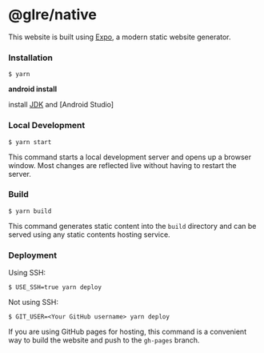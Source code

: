 # @glre/native

This website is built using [Expo](https://docs.expo.dev/), a modern static website generator.

### Installation

```
$ yarn
```

**android install**

install [JDK][JDK] and [Android Studio]

[JDK]: https://www.oracle.com/jp/java/technologies/downloads/
[android]: https://developer.android.com/studio

### Local Development

```
$ yarn start
```

This command starts a local development server and opens up a browser window. Most changes are reflected live without having to restart the server.

### Build

```
$ yarn build
```

This command generates static content into the `build` directory and can be served using any static contents hosting service.

### Deployment

Using SSH:

```
$ USE_SSH=true yarn deploy
```

Not using SSH:

```
$ GIT_USER=<Your GitHub username> yarn deploy
```

If you are using GitHub pages for hosting, this command is a convenient way to build the website and push to the `gh-pages` branch.
